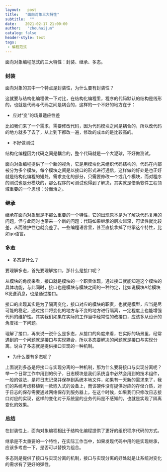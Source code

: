 ```yaml
---
layout:   post
title:   "面向对象三大特性"
subtitle:  ""
date:    2021-02-17 21:00:00
author:   "zhouhaijun"
catalog: false
header-style: text
tags:
 - 编程范式
---
```


面向对象编程范式的三大特性：封装、继承、多态。



### 封装

面向对象的其中一个特点是封装性，为什么要有封装性？

这就要与结构化编程做一下对比，在结构化编程里，程序的代码默认的结构是线形的，也就是代码与代码之间是耦合的，这样的一个不好的地方在于：

- 应对“变”的场景适应性差

比如我们来了一个需求，需要修改代码，因为代码模块之间是耦合的，所以改代码的地方就多了去了，从上到下都改一遍，修改的成本的是比较高的。

- 不好做测试

结构化编程因为代码之间是耦合的，整个代码就是一个大泥球，不好做测试。



面向对象编程提供了一个新的视角，它是用模块化来组织代码结构的，代码在内部被分为多个模块，每个模块之间是以接口的形式进行通信，这样做的好处是也正好就是结构化编程的短处，需求变化的部分，只需要修改一个或几个模块，而对程序的测试也是分模块的，那么程序的可测试也得到了解决，其实就是借助软件工程领域重要的一个思想：分而治之。



### 继承

继承在面向对象里是不那么重要的一个特性，它的出现原本是为了解决代码复用的问题，但与此同时也带来一个新的问题：代码如果继承的层次越深，可读性就比较差，从而维护性也就变差了。一些编程语言里，甚至直接拿掉了继承这个特性，比如go语言。



### 多态

- 多态是什么？

要理解多态，首先要理解接口，那什么是接口呢？

从模块的角度来看，接口就是模块的一个职责体现，通过接口就能知道这个模块的具体功能，与此同时，接口也是模块与模块之间的一种约定，比如说模块A给模块B发送消息，也是通过接口。

接口的出现其实是为了隔离变化，接口对应的模块的职责，也就是模型，应当是尽可能的稳定，通过接口将变化的地方与不变的地方进行隔离，一定程度上也能增强代码的维护性。其实我们如果在实际的工作当中经常性的改接口，应该多从设计的角度找一下问题。

理解了接口，再来说一说什么是多态，从接口的角度来看，在实际的场景里，经常遇到的一个问题就是接口与实现耦合，所以多态要解决的问题就是接口与实现分离。说白了多态就是提供接口实现的一种机制。

- 为什么要有多态呢？

上面说到多态是将接口与实现分离的一种机制，那为什么要将接口与实现分离呢？举一个日常工作中用到的例子，日志模块是我们系统当中必然会用到的技术组件，一般的做法，是将日志记录并保存到系统本地文件，如果有一天新的需求来了，我们的系统考虑移植到一款嵌入式的设备上，而该硬件没有提供对应的存储介质，对于日志的保存需要通过网络保存到服务器上，在这个时候，如果我们只修改日志接口对应的实现，这样的变化对于系统里的业务代码是不感知的，也就是实现了隔离变化的效果。



### 总结 

在封装性上，面向对象编程相比于结构化编程提供了更好的组织程序代码的方式。

继承是不太重要的一个特性，在实际工作当中，如果发现代码中用的是实现继承，应该多考虑一下，是否可以替换为组合。

多态则是提供了接口与实现分离的机制，接口与实现分离的好处就是让系统对变化的需求有了更好的弹性。
